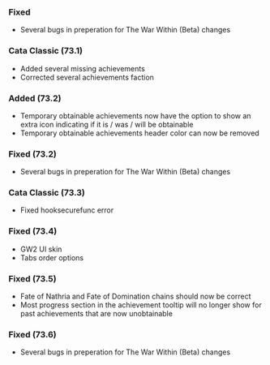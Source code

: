 ### Fixed
- Several bugs in preperation for The War Within (Beta) changes

### Cata Classic (73.1)
- Added several missing achievements
- Corrected several achievements faction

### Added (73.2)
- Temporary obtainable achievements now have the option to show an extra icon indicating if it is / was / will be obtainable
- Temporary obtainable achievements header color can now be removed

### Fixed (73.2)
- Several bugs in preperation for The War Within (Beta) changes

### Cata Classic (73.3)
- Fixed hooksecurefunc error

### Fixed (73.4)
- GW2 UI skin
- Tabs order options

### Fixed (73.5)
- Fate of Nathria and Fate of Domination chains should now be correct
- Most progress section in the achievement tooltip will no longer show for past achievements that are now unobtainable

### Fixed (73.6)
- Several bugs in preperation for The War Within (Beta) changes